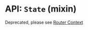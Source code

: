 API: `State` (mixin)
==========================

Deprecated, please see [Router Context](/docs/api/RouterContext.md)



